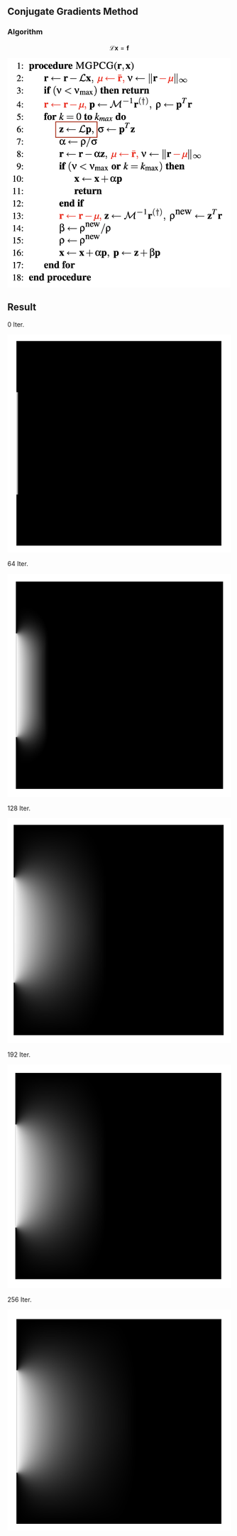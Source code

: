 ## Conjugate Gradients Method

### Algorithm

$$
\mathcal{L} \mathbf{x}=\mathbf{f}
$$

![image-20200516183159293](image-20200516183159293.png)

## Result 

0 Iter.

![image-20200516183701183](image-20200516183701183.png)

64 Iter.

![image-20200516183715189](image-20200516183715189.png)

128 Iter.

![image-20200516183729452](image-20200516183729452.png)

192 Iter.

![image-20200516183816059](image-20200516183816059.png)

256 Iter.

![image-20200516183854595](image-20200516183854595.png)